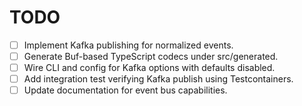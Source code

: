 # TODO

- [ ] Implement Kafka publishing for normalized events.
- [ ] Generate Buf-based TypeScript codecs under src/generated.
- [ ] Wire CLI and config for Kafka options with defaults disabled.
- [ ] Add integration test verifying Kafka publish using Testcontainers.
- [ ] Update documentation for event bus capabilities.

